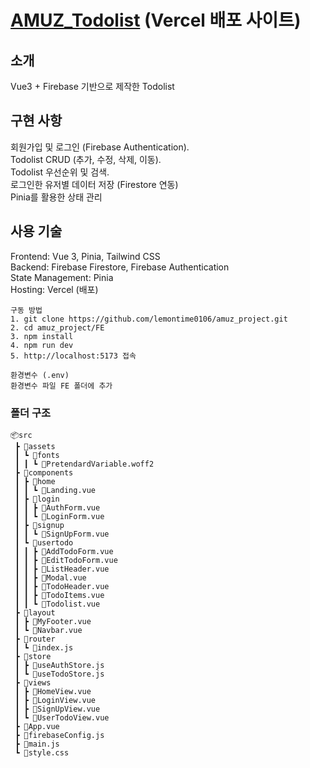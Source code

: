 # [AMUZ_Todolist](https://amuz-project.vercel.app/) (Vercel 배포 사이트)

## 소개
Vue3 + Firebase 기반으로 제작한 Todolist

## 구현 사항
회원가입 및 로그인 (Firebase Authentication). <br>
Todolist CRUD (추가, 수정, 삭제, 이동). <br>
Todolist 우선순위 및 검색. <br>
로그인한 유저별 데이터 저장 (Firestore 연동) <br>
Pinia를 활용한 상태 관리

## 사용 기술
Frontend: Vue 3, Pinia, Tailwind CSS <br>
Backend: Firebase Firestore, Firebase Authentication <br>
State Management: Pinia <br>
Hosting: Vercel (배포) 

```
구동 방법
1. git clone https://github.com/lemontime0106/amuz_project.git
2. cd amuz_project/FE
3. npm install
4. npm run dev
5. http://localhost:5173 접속

환경변수 (.env)
환경변수 파일 FE 폴더에 추가
```

### 폴더 구조
```
📦src
 ┣ 📂assets
 ┃ ┗ 📂fonts
 ┃ ┃ ┗ 📜PretendardVariable.woff2
 ┣ 📂components
 ┃ ┣ 📂home
 ┃ ┃ ┗ 📜Landing.vue
 ┃ ┣ 📂login
 ┃ ┃ ┣ 📜AuthForm.vue
 ┃ ┃ ┗ 📜LoginForm.vue
 ┃ ┣ 📂signup
 ┃ ┃ ┗ 📜SignUpForm.vue
 ┃ ┗ 📂usertodo
 ┃ ┃ ┣ 📜AddTodoForm.vue
 ┃ ┃ ┣ 📜EditTodoForm.vue
 ┃ ┃ ┣ 📜ListHeader.vue
 ┃ ┃ ┣ 📜Modal.vue
 ┃ ┃ ┣ 📜TodoHeader.vue
 ┃ ┃ ┣ 📜TodoItems.vue
 ┃ ┃ ┗ 📜Todolist.vue
 ┣ 📂layout
 ┃ ┣ 📜MyFooter.vue
 ┃ ┗ 📜Navbar.vue
 ┣ 📂router
 ┃ ┗ 📜index.js
 ┣ 📂store
 ┃ ┣ 📜useAuthStore.js
 ┃ ┗ 📜useTodoStore.js
 ┣ 📂views
 ┃ ┣ 📜HomeView.vue
 ┃ ┣ 📜LoginView.vue
 ┃ ┣ 📜SignUpView.vue
 ┃ ┗ 📜UserTodoView.vue
 ┣ 📜App.vue
 ┣ 📜firebaseConfig.js
 ┣ 📜main.js
 ┗ 📜style.css
```

